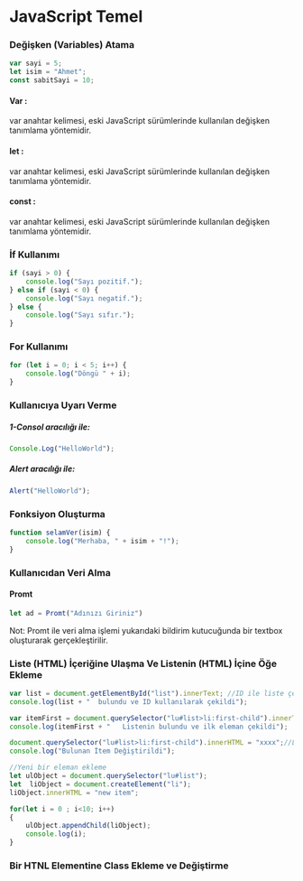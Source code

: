 # JavaScript Temel

### Değişken (Variables) Atama

```javascript
var sayi = 5;
let isim = "Ahmet";
const sabitSayi = 10;
```
#### Var :
var anahtar kelimesi, eski JavaScript sürümlerinde kullanılan değişken tanımlama yöntemidir.

#### let :
var anahtar kelimesi, eski JavaScript sürümlerinde kullanılan değişken tanımlama yöntemidir.

#### const :
var anahtar kelimesi, eski JavaScript sürümlerinde kullanılan değişken tanımlama yöntemidir.

### İf Kullanımı

```javascript
if (sayi > 0) {
    console.log("Sayı pozitif.");
} else if (sayi < 0) {
    console.log("Sayı negatif.");
} else {
    console.log("Sayı sıfır.");
}
```

### For Kullanımı

```javascript
for (let i = 0; i < 5; i++) {
    console.log("Döngü " + i);
}
```
### Kullanıcıya Uyarı Verme

##### 1-Consol aracılığı ile:

```javascript
Console.Log("HelloWorld");
```
##### Alert aracılığı ile:

```javascript
Alert("HelloWorld");
```

### Fonksiyon Oluşturma

```javascript
function selamVer(isim) {
    console.log("Merhaba, " + isim + "!");
}
```

### Kullanıcıdan Veri Alma 

#### Promt

```javascript
let ad = Promt("Adınızı Giriniz")
```
Not: Promt ile veri alma işlemi yukarıdaki bildirim kutucuğunda bir textbox oluşturarak gerçekleştirilir.

### Liste (HTML) İçeriğine Ulaşma Ve Listenin (HTML) İçine Öğe Ekleme

```javascript
var list = document.getElementById("list").innerText; //ID ile liste çekme
console.log(list + "  bulundu ve ID kullanılarak çekildi"); 

var itemFirst = document.querySelector("lu#list>li:first-child").innerText; //İlk elemanı çekme
console.log(itemFirst + "   Listenin bulundu ve ilk eleman çekildi");

document.querySelector("lu#list>li:first-child").innerHTML = "xxxx";//Listenin ilk öğesini değiştirme
console.log("Bulunan İtem Değiştirildi");

//Yeni bir eleman ekleme
let ulObject = document.querySelector("lu#list");
let  liObject = document.createElement("li");
liObject.innerHTML = "new item";

for(let i = 0 ; i<10; i++)
{
    ulObject.appendChild(liObject);
    console.log(i);
}
```

### Bir HTNL Elementine Class Ekleme ve Değiştirme 

```javascript

```

